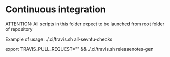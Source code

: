 # Continuous integration

ATTENTION:
  All scripts in this folder expect to be launched from root folder of repository

Example of usage:
  ./.ci/travis.sh all-sevntu-checks

  export TRAVIS_PULL_REQUEST="" && ./.ci/travis.sh releasenotes-gen
